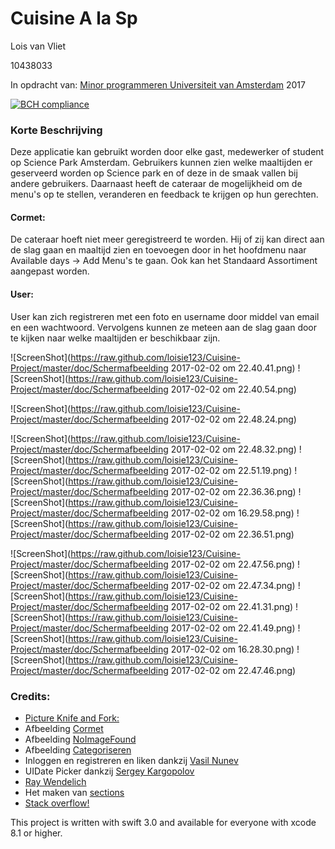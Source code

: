 # Cuisine A la Sp

Lois van Vliet

10438033

In opdracht van: [Minor programmeren Universiteit van Amsterdam](http://www.mprog.nl)
2017



[![BCH compliance](https://bettercodehub.com/edge/badge/loisie123/Cuisine-Project)](https://bettercodehub.com)


### Korte Beschrijving

 
Deze applicatie kan gebruikt worden door elke gast, medewerker of student op Science Park Amsterdam. Gebruikers kunnen zien welke maaltijden er geserveerd worden op Science park en of deze in de smaak vallen bij andere gebruikers. Daarnaast heeft de cateraar de mogelijkheid om de menu's op te stellen, veranderen en feedback te krijgen op hun gerechten. 


#### Cormet:
De cateraar hoeft niet meer geregistreerd te worden. Hij of zij kan direct aan de slag gaan en maaltijd zien en toevoegen door in het hoofdmenu naar Available days -> Add Menu's te gaan. 
Ook kan het Standaard Assortiment aangepast worden. 



#### User:
User kan zich registreren met een foto en username door middel van email en een wachtwoord. Vervolgens kunnen ze meteen aan de slag gaan door te kijken naar welke maaltijden er beschikbaar zijn. 

![ScreenShot](https://raw.github.com/loisie123/Cuisine-Project/master/doc/Schermafbeelding 2017-02-02 om 22.40.41.png)
![ScreenShot](https://raw.github.com/loisie123/Cuisine-Project/master/doc/Schermafbeelding 2017-02-02 om 22.40.54.png)

![ScreenShot](https://raw.github.com/loisie123/Cuisine-Project/master/doc/Schermafbeelding 2017-02-02 om 22.48.24.png)

![ScreenShot](https://raw.github.com/loisie123/Cuisine-Project/master/doc/Schermafbeelding 2017-02-02 om 22.48.32.png)
![ScreenShot](https://raw.github.com/loisie123/Cuisine-Project/master/doc/Schermafbeelding 2017-02-02 om 22.51.19.png)
![ScreenShot](https://raw.github.com/loisie123/Cuisine-Project/master/doc/Schermafbeelding 2017-02-02 om 22.36.36.png)
![ScreenShot](https://raw.github.com/loisie123/Cuisine-Project/master/doc/Schermafbeelding 2017-02-02 om 16.29.58.png)
![ScreenShot](https://raw.github.com/loisie123/Cuisine-Project/master/doc/Schermafbeelding 2017-02-02 om 22.36.51.png)


![ScreenShot](https://raw.github.com/loisie123/Cuisine-Project/master/doc/Schermafbeelding 2017-02-02 om 22.47.56.png)
![ScreenShot](https://raw.github.com/loisie123/Cuisine-Project/master/doc/Schermafbeelding 2017-02-02 om 22.47.34.png)
![ScreenShot](https://raw.github.com/loisie123/Cuisine-Project/master/doc/Schermafbeelding 2017-02-02 om 22.41.31.png)
![ScreenShot](https://raw.github.com/loisie123/Cuisine-Project/master/doc/Schermafbeelding 2017-02-02 om 22.41.49.png)
![ScreenShot](https://raw.github.com/loisie123/Cuisine-Project/master/doc/Schermafbeelding 2017-02-02 om 16.28.30.png)
![ScreenShot](https://raw.github.com/loisie123/Cuisine-Project/master/doc/Schermafbeelding 2017-02-02 om 22.47.46.png)


### Credits:

- [Picture Knife and Fork:](https://clipartfest.com/categories/view/36b4a86c8b81c4e190f353db5669214323af68a0/fork-and-knife-clipart-free.html)
- Afbeelding [Cormet](https://www.google.nl/url?sa=i&rct=j&q=&esrc=s&source=images&cd=&ved=0ahUKEwjq_Nvmm_LRAhXIwBQKHdcMD8MQjRwIBw&url=http%3A%2F%2Fwww.allesovercatering.nl%2Fcateraars%2Fcormet-bv%2F&psig=AFQjCNEGB2ZEZAUXj_8fUQB9BdIyjbv40A&ust=1486152545761477)
- Afbeelding [NoImageFound](https://www.google.nl/url?sa=i&rct=j&q=&esrc=s&source=images&cd=&ved=0ahUKEwirwceRnPLRAhXC1RQKHQJyDgYQjRwIBw&url=http%3A%2F%2Fwww.bookmysports.com%2Fresults.aspx%3Fsportid%3D16&psig=AFQjCNE9m1bQvwvtig7C8IyG-SaQuVOIfw&ust=1486152634739566)
- Afbeelding [Categoriseren](https://www.google.nl/url?sa=i&rct=j&q=&esrc=s&source=images&cd=&ved=0ahUKEwjO0o65nPLRAhXGaRQKHfXyDdgQjRwIBw&url=http%3A%2F%2Fwww.scopedesk.com%2Fblog%2Fcolumn%2Fsupport-ticket-categorization-and-classification%2F&bvm=bv.146073913,d.d24&psig=AFQjCNGoqaFs8g2cMj5Uwow-2BozXZcgSw&ust=1486152716984115)
- Inloggen en registreren en liken dankzij [Vasil Nunev](https://www.youtube.com/watch?v=AsSZulMc7sk)
- UIDate Picker dankzij [Sergey Kargopolov](https://www.youtube.com/watch?v=QmeKjXZX_mU)
- [Ray Wendelich](https://www.raywenderlich.com/139322/firebase-tutorial-getting-started-2)
- Het maken van [sections](http://www.edumobile.org/ios/creating-grouped-table-views-in-swift/)
- [Stack overflow!](http://www.stackoverflow.nl)



This project is written with swift 3.0 and available for everyone with xcode 8.1 or higher.
